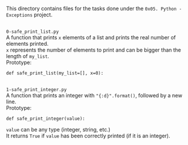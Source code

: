 This directory contains files for the tasks done under the `0x05. Python - Exceptions` project.<br>


<br>`0-safe_print_list.py`<br>
A function that prints `x` elements of a list and prints the real number of elements printed.<br>
`x` represents the number of elements to print and can be bigger than the length of `my_list`.<br>
Prototype:
```
def safe_print_list(my_list=[], x=0):
```

<br>`1-safe_print_integer.py`<br>
A function that prints an integer with `"{:d}".format()`, followed by a new line.<br>Prototype:
```
def safe_print_integer(value):
```
`value` can be any type (integer, string, etc.)<br>
It returns `True` if `value` has been correctly printed (if it is an integer).
